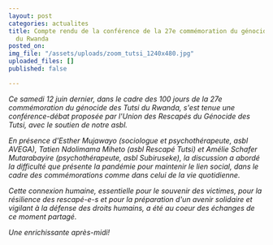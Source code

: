 ```yaml
---
layout: post
categories: actualites
title: Compte rendu de la conférence de la 27e commémoration du génocide des Tutsi
  du Rwanda
posted_on: 
img_file: "/assets/uploads/zoom_tutsi_1240x480.jpg"
uploaded_files: []
published: false

---
```

_Ce samedi 12 juin dernier, dans le cadre des 100 jours de la 27e commémoration du génocide des Tutsi du Rwanda, s'est tenue une conférence-débat proposée par l'Union des Rescapés du Génocide des Tutsi, avec le soutien de notre asbl._ 

_En présence d'Esther Mujawayo (sociologue et psychothérapeute, asbl AVEGA), Tatien Ndolimama Miheto (asbl Rescapé Tutsi) et Amélie Schafer Mutarabayire (psychothérapeute, asbl Subiruseke), la discussion a abordé la difficulté que présente la pandémie pour maintenir le lien social, dans le cadre des commémorations comme dans celui de la vie quotidienne._ 

_Cette connexion humaine, essentielle pour le souvenir des victimes, pour la résilience des rescapé-e-s et pour la préparation d'un avenir solidaire et vigilant à la défense des droits humains, a été au coeur des échanges de ce moment partagé._ 

_Une enrichissante après-midi!_